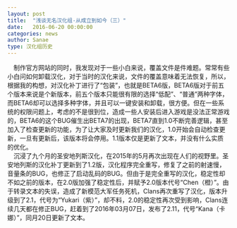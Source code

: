 ```yaml
---
layout: post
title:  "浅谈无名汉化组-从成立到如今（三）"
date:   2016-06-20 00:00:00
categories: news
author: Sanae
type: 汉化组历史
---
```

　制作官方网站的同时，我发现对于一些小白来说，覆盖文件是件难题。常常有些小白问如何卸载汉化，对于当时的汉化来说，文件的覆盖意味着无法恢复，所以，根据我的构想，对汉化补丁进行了“包装”，也就是BETA6版，BETA6版对于前五个版本来说是个新版本，前五个版本只能很有限的选择“低配”、“普通”两种字体，而BETA6却可以选择多种字体，并且可以一键安装和卸载，很方便。但在一些系统的权限问题上，考虑的不是很到位，造成一些人安装后进入游戏是没法正常游戏的，BETA6的这个BUG催生出BETA7的出现，BETA7直到1.0不断完善逻辑，甚至加入了检查更新的功能，为了让大家及时更新我们的汉化，1.0开始会自动检查更新，一旦有更新后，该版本将会停用。1.1版本仅是更新了文本，并没有什么实质的优化。<br>
　沉浸了九个月的圣安地列斯汉化，在2015年的5月再次出现在人们的视野里。圣安地列斯的汉化补丁更新到了1.2版，汉化程序完全重写，修复了之前的射速慢，音量条的BUG，也修正了启动乱码的BUG。但由于是完全重写的汉化，稳定性却不如之前的版本，在2.0版加强了稳定性后，并赋予2.0版本代号“Chen（橙）”。由于转录文本的失误，造成了新模范大军任务死机，Clans再次重写了汉化，版本升级到了2.1，代号为“Yukari（紫）”，却不料，2.0的稳定性再次受到影响，Clans连续几天都在修正BUG，赶着到了2016年03月07日，发布了2.11，代号“Kana（卡娜）”，同月20日更新了文本。